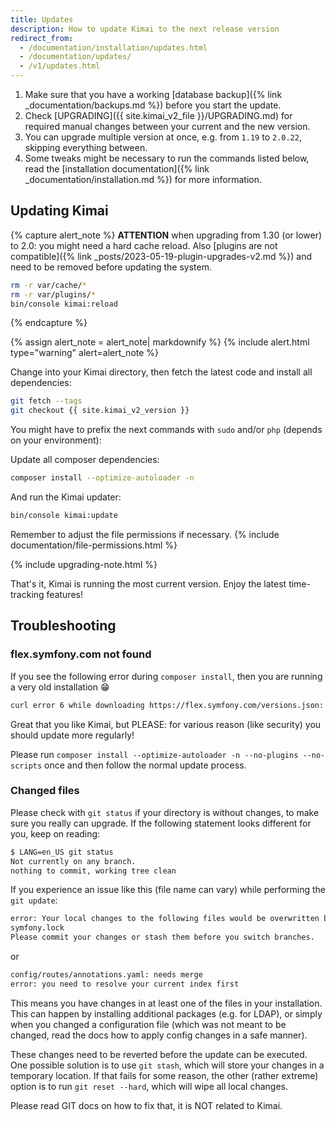 ```yaml
---
title: Updates
description: How to update Kimai to the next release version
redirect_from:
  - /documentation/installation/updates.html
  - /documentation/updates/
  - /v1/updates.html
---
```


1. Make sure that you have a working [database backup]({% link _documentation/backups.md %}) before you start the update.
2. Check [UPGRADING]({{ site.kimai_v2_file }}/UPGRADING.md) for required manual changes between your current and the new version. 
3. You can upgrade multiple version at once, e.g. from `1.19` to `2.0.22`, skipping everything between.
4. Some tweaks might be necessary to run the commands listed below, read the [installation documentation]({% link _documentation/installation.md %}) for more information.

## Updating Kimai 

{% capture alert_note %}
**ATTENTION** when upgrading from 1.30 (or lower) to 2.0: you might need a hard cache reload. Also [plugins are not compatible]({% link _posts/2023-05-19-plugin-upgrades-v2.md %}) and need to be removed before updating the system.  
```bash
rm -r var/cache/*
rm -r var/plugins/*
bin/console kimai:reload
```
{% endcapture %}

{% assign alert_note = alert_note| markdownify %}
{% include alert.html type="warning" alert=alert_note %} 

Change into your Kimai directory, then fetch the latest code and install all dependencies: 
```bash
git fetch --tags
git checkout {{ site.kimai_v2_version }}
```

You might have to prefix the next commands with `sudo` and/or `php` (depends on your environment):

Update all composer dependencies:
```bash
composer install --optimize-autoloader -n
```

And run the Kimai updater:
```bash
bin/console kimai:update
```

Remember to adjust the file permissions if necessary.
{% include documentation/file-permissions.html %} 

{% include upgrading-note.html %} 

That's it, Kimai is running the most current version. Enjoy the latest time-tracking features!

## Troubleshooting

### flex.symfony.com not found

If you see the following error during `composer install`, then you are running a very old installation 😁

```bash
curl error 6 while downloading https://flex.symfony.com/versions.json: Could not resolve host: flex.symfony.com 
```

Great that you like Kimai, but PLEASE: for various reason (like security) you should update more regularly!

Please run `composer install --optimize-autoloader -n --no-plugins --no-scripts` once and then follow the normal update process.

### Changed files

Please check with `git status` if your directory is without changes, to make sure you really can upgrade.
If the following statement looks different for you, keep on reading:
```bash 
$ LANG=en_US git status
Not currently on any branch.
nothing to commit, working tree clean
```

If you experience an issue like this (file name can vary) while performing the `git update`: 

```bash
error: Your local changes to the following files would be overwritten by checkout:
symfony.lock
Please commit your changes or stash them before you switch branches.
```

or

```bash
config/routes/annotations.yaml: needs merge
error: you need to resolve your current index first
```

This means you have changes in at least one of the files in your installation.
This can happen by installing additional packages (e.g. for LDAP), or simply when you changed a configuration file (which was not meant to be changed, read the docs how to apply config changes in a safe manner). 

These changes need to be reverted before the update can be executed. 
One possible solution is to use `git stash`, which will store your changes in a temporary location.
If that fails for some reason, the other (rather extreme) option is to run `git reset --hard`, 
which will wipe all local changes. 

Please read GIT docs on how to fix that, it is NOT related to Kimai.
